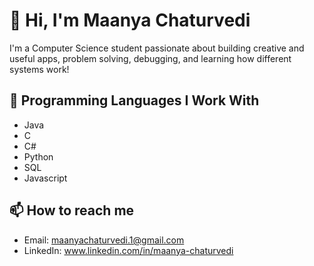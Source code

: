# 👋 Hi, I'm Maanya Chaturvedi
I'm a Computer Science student passionate about building creative and useful apps, problem solving, debugging, and learning how different systems work!

## 🔧 Programming Languages I Work With
- Java
- C
- C#
- Python
- SQL
- Javascript

## 📫 How to reach me
- Email: maanyachaturvedi.1@gmail.com
- LinkedIn: www.linkedin.com/in/maanya-chaturvedi
